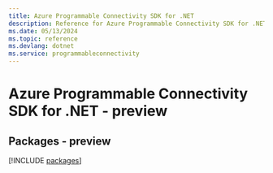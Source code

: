 ```yaml
---
title: Azure Programmable Connectivity SDK for .NET
description: Reference for Azure Programmable Connectivity SDK for .NET
ms.date: 05/13/2024
ms.topic: reference
ms.devlang: dotnet
ms.service: programmableconnectivity
---
```

# Azure Programmable Connectivity SDK for .NET - preview
## Packages - preview
[!INCLUDE [packages](programmable-connectivity-index.md)]